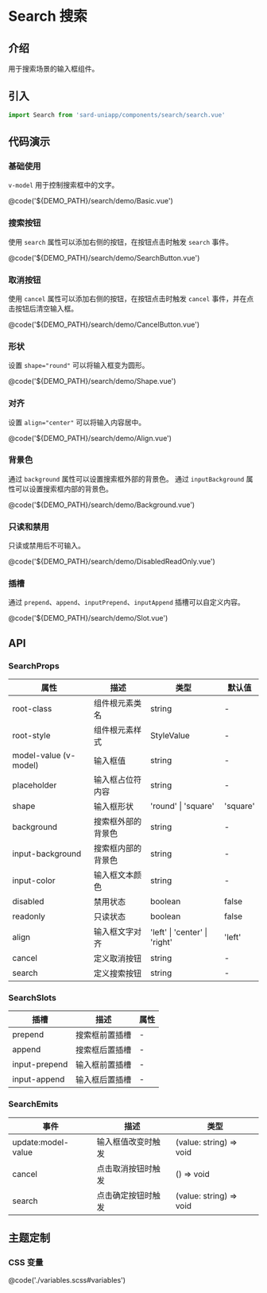 # Search 搜索

## 介绍

用于搜索场景的输入框组件。

## 引入

```ts
import Search from 'sard-uniapp/components/search/search.vue'
```

## 代码演示

### 基础使用

`v-model` 用于控制搜索框中的文字。

@code('${DEMO_PATH}/search/demo/Basic.vue')

### 搜索按钮

使用 `search` 属性可以添加右侧的按钮，在按钮点击时触发 `search` 事件。

@code('${DEMO_PATH}/search/demo/SearchButton.vue')

### 取消按钮

使用 `cancel` 属性可以添加右侧的按钮，在按钮点击时触发 `cancel` 事件，并在点击按钮后清空输入框。

@code('${DEMO_PATH}/search/demo/CancelButton.vue')

### 形状

设置 `shape="round"` 可以将输入框变为圆形。

@code('${DEMO_PATH}/search/demo/Shape.vue')

### 对齐

设置 `align="center"` 可以将输入内容居中。

@code('${DEMO_PATH}/search/demo/Align.vue')

### 背景色

通过 `background` 属性可以设置搜索框外部的背景色。
通过 `inputBackground` 属性可以设置搜索框内部的背景色。

@code('${DEMO_PATH}/search/demo/Background.vue')

### 只读和禁用

只读或禁用后不可输入。

@code('${DEMO_PATH}/search/demo/DisabledReadOnly.vue')

### 插槽

通过 `prepend`、`append`、`inputPrepend`、`inputAppend` 插槽可以自定义内容。

@code('${DEMO_PATH}/search/demo/Slot.vue')

## API

### SearchProps

| 属性                  | 描述               | 类型                          | 默认值   |
| --------------------- | ------------------ | ----------------------------- | -------- |
| root-class            | 组件根元素类名     | string                        | -        |
| root-style            | 组件根元素样式     | StyleValue                    | -        |
| model-value (v-model) | 输入框值           | string                        | -        |
| placeholder           | 输入框占位符内容   | string                        | -        |
| shape                 | 输入框形状         | 'round' \| 'square'           | 'square' |
| background            | 搜索框外部的背景色 | string                        | -        |
| input-background      | 搜索框内部的背景色 | string                        | -        |
| input-color           | 输入框文本颜色     | string                        | -        |
| disabled              | 禁用状态           | boolean                       | false    |
| readonly              | 只读状态           | boolean                       | false    |
| align                 | 输入框文字对齐     | 'left' \| 'center' \| 'right' | 'left'   |
| cancel                | 定义取消按钮       | string                        | -        |
| search                | 定义搜索按钮       | string                        | -        |

### SearchSlots

| 插槽          | 描述           | 属性 |
| ------------- | -------------- | ---- |
| prepend       | 搜索框前置插槽 | -    |
| append        | 搜索框后置插槽 | -    |
| input-prepend | 输入框前置插槽 | -    |
| input-append  | 输入框后置插槽 | -    |

### SearchEmits

| 事件               | 描述               | 类型                    |
| ------------------ | ------------------ | ----------------------- |
| update:model-value | 输入框值改变时触发 | (value: string) => void |
| cancel             | 点击取消按钮时触发 | () => void              |
| search             | 点击确定按钮时触发 | (value: string) => void |

## 主题定制

### CSS 变量

@code('./variables.scss#variables')
